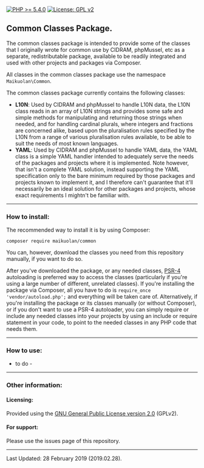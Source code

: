 [![PHP >= 5.4.0](https://img.shields.io/badge/PHP-%3E%3D%205.4.0-8892bf.svg)](https://maikuolan.github.io/Compatibility-Charts/)
[![License: GPL v2](https://img.shields.io/badge/License-GPL%20v2-blue.svg)](https://www.gnu.org/licenses/old-licenses/gpl-2.0.en.html)

## Common Classes Package.

The common classes package is intended to provide some of the classes that I originally wrote for common use by CIDRAM, phpMussel, etc as a separate, redistributable package, available to be readily integrated and used with other projects and packages via Composer.

All classes in the common classes package use the namespace `Maikuolan\Common`.

The common classes package currently contains the following classes:
- **L10N**: Used by CIDRAM and phpMussel to handle L10N data, the L10N class reads in an array of L10N strings and provides some safe and simple methods for manipulating and returning those strings when needed, and for handling cardinal plurals, where integers and fractions are concerned alike, based upon the pluralisation rules specified by the L10N from a range of various pluralisation rules available, to be able to suit the needs of most known languages.
- **YAML**: Used by CIDRAM and phpMussel to handle YAML data, the YAML class is a simple YAML handler intended to adequately serve the needs of the packages and projects where it is implemented. Note however, that isn't a complete YAML solution, instead supporting the YAML specification only to the bare minimum required by those packages and projects known to implement it, and I therefore can't guarantee that it'll necessarily be an ideal solution for other packages and projects, whose exact requirements I mightn't be familiar with.

---


### How to install:

The recommended way to install it is by using Composer:

`composer require maikuolan/common`

You can, however, download the classes you need from this repository manually, if you want to do so.

After you've downloaded the package, or any needed classes, [PSR-4](https://www.php-fig.org/psr/psr-4/) autoloading is preferred way to access the classes (particularly if you're using a large number of different, unrelated classes). If you're installing the package via Composer, all you have to do is `require_once 'vendor/autoload.php';` and everything will be taken care of. Alternatively, if you're installing the package or its classes manually (or without Composer), or if you don't want to use a PSR-4 autoloader, you can simply require or include any needed classes into your projects by using an include or require statement in your code, to point to the needed classes in any PHP code that needs them.

---


### How to use:

- to do -

---


### Other information:

#### Licensing:
Provided using the [GNU General Public License version 2.0](https://github.com/CIDRAM/Aggregator/blob/master/LICENSE.txt) (GPLv2).

#### For support:
Please use the issues page of this repository.

---


Last Updated: 28 February 2019 (2019.02.28).
